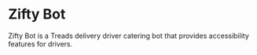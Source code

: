# Zifty Bot
Zifty Bot is a Treads delivery driver catering bot that provides accessibility features for drivers.

